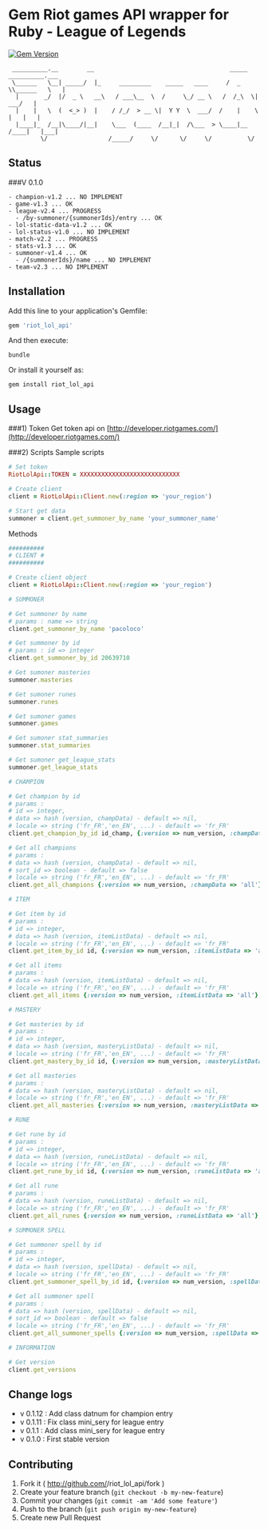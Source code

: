 # Gem Riot games API wrapper for Ruby - League of Legends

[![Gem Version](https://badge.fury.io/rb/riot_lol_api.svg)](http://badge.fury.io/rb/riot_lol_api)

```
 __________.__        __                                      _____ __________.___
 \______   \__| _____/  |_     _________    _____   ____     /  _  \\______   \   |
  |       _/  |/  _ \   __\   / ___\__  \  /     \_/ __ \   /  /_\  \|     ___/   |
  |    |   \  (  <_> )  |    / /_/  > __ \|  Y Y  \  ___/  /    |    \    |   |   |
  |____|_  /__|\____/|__|    \___  (____  /__|_|  /\___  > \____|__  /____|   |___|
         \/                 /_____/     \/      \/     \/          \/
```

## Status

###V 0.1.0

```
- champion-v1.2 ... NO IMPLEMENT
- game-v1.3 ... OK
- league-v2.4 ... PROGRESS
  - /by-summoner/{summonerIds}/entry ... OK
- lol-static-data-v1.2 ... OK
- lol-status-v1.0 ... NO IMPLEMENT
- match-v2.2 ... PROGRESS
- stats-v1.3 ... OK
- summoner-v1.4 ... OK
  - /{summonerIds}/name ... NO IMPLEMENT
- team-v2.3 ... NO IMPLEMENT
```

## Installation

Add this line to your application's Gemfile:
```ruby
gem 'riot_lol_api'
```

And then execute:
```shell
bundle
```

Or install it yourself as:
```shell
gem install riot_lol_api
```

## Usage
###1) Token
Get token api on [http://developer.riotgames.com/](http://developer.riotgames.com/)

###2) Scripts
Sample scripts
```ruby
# Set token
RiotLolApi::TOKEN = XXXXXXXXXXXXXXXXXXXXXXXXXXXX

# Create client
client = RiotLolApi::Client.new(:region => 'your_region')

# Start get data
summoner = client.get_summoner_by_name 'your_summoner_name'

```

Methods
```ruby
##########
# CLIENT #
##########

# Create client object
client = RiotLolApi::Client.new(:region => 'your_region')

# SUMMONER

# Get summoner by name
# params : name => string
client.get_summoner_by_name 'pacoloco'

# Get summoner by id
# params : id => integer
client.get_summoner_by_id 20639710

# Get sumoner masteries
summoner.masteries

# Get sumoner runes
summoner.runes

# Get sumoner games
summoner.games

# Get sumoner stat_summaries
summoner.stat_summaries

# Get sumoner get_league_stats
summoner.get_league_stats

# CHAMPION

# Get champion by id
# params :
# id => integer,
# data => hash (version, champData) - default => nil,
# locale => string ('fr_FR','en_EN', ...) - default => 'fr_FR'
client.get_champion_by_id id_champ, {:version => num_version, :champData => 'all'}, 'fr_FR'

# Get all champions
# params :
# data => hash (version, champData) - default => nil,
# sort_id => boolean - default => false
# locale => string ('fr_FR','en_EN', ...) - default => 'fr_FR'
client.get_all_champions {:version => num_version, :champData => 'all'}, 'false', 'fr_FR'

# ITEM

# Get item by id
# params :
# id => integer,
# data => hash (version, itemListData) - default => nil,
# locale => string ('fr_FR','en_EN', ...) - default => 'fr_FR'
client.get_item_by_id id, {:version => num_version, :itemListData => 'all'}, 'fr_FR'

# Get all items
# params :
# data => hash (version, itemListData) - default => nil,
# locale => string ('fr_FR','en_EN', ...) - default => 'fr_FR'
client.get_all_items {:version => num_version, :itemListData => 'all'}, 'fr_FR'

# MASTERY

# Get masteries by id
# params :
# id => integer,
# data => hash (version, masteryListData) - default => nil,
# locale => string ('fr_FR','en_EN', ...) - default => 'fr_FR'
client.get_mastery_by_id id, {:version => num_version, :masteryListData => 'all'}, 'fr_FR'

# Get all masteries
# params :
# data => hash (version, masteryListData) - default => nil,
# locale => string ('fr_FR','en_EN', ...) - default => 'fr_FR'
client.get_all_masteries {:version => num_version, :masteryListData => 'all'}, 'fr_FR'

# RUNE

# Get rune by id
# params :
# id => integer,
# data => hash (version, runeListData) - default => nil,
# locale => string ('fr_FR','en_EN', ...) - default => 'fr_FR'
client.get_rune_by_id id, {:version => num_version, :runeListData => 'all'}, 'fr_FR'

# Get all rune
# params :
# data => hash (version, runeListData) - default => nil,
# locale => string ('fr_FR','en_EN', ...) - default => 'fr_FR'
client.get_all_runes {:version => num_version, :runeListData => 'all'}, 'fr_FR'

# SUMMONER SPELL

# Get summoner spell by id
# params :
# id => integer,
# data => hash (version, spellData) - default => nil,
# locale => string ('fr_FR','en_EN', ...) - default => 'fr_FR'
client.get_summoner_spell_by_id id, {:version => num_version, :spellData => 'all'}, 'fr_FR'

# Get all summoner spell
# params :
# data => hash (version, spellData) - default => nil,
# sort_id => boolean - default => false
# locale => string ('fr_FR','en_EN', ...) - default => 'fr_FR'
client.get_all_summoner_spells {:version => num_version, :spellData => 'all'}, 'false', 'fr_FR'

# INFORMATION

# Get version
client.get_versions

```

## Change logs

- v 0.1.12 : Add class datnum for champion entry
- v 0.1.11 : Fix class mini_sery for league entry
- v 0.1.1 : Add class mini_sery for league entry
- v 0.1.0 : First stable version

## Contributing

1. Fork it ( http://github.com/<my-github-username>/riot_lol_api/fork )
2. Create your feature branch (`git checkout -b my-new-feature`)
3. Commit your changes (`git commit -am 'Add some feature'`)
4. Push to the branch (`git push origin my-new-feature`)
5. Create new Pull Request
